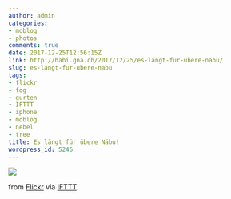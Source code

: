 ```yaml
---
author: admin
categories:
- moblog
- photos
comments: true
date: 2017-12-25T12:56:15Z
link: http://habi.gna.ch/2017/12/25/es-langt-fur-ubere-nabu/
slug: es-langt-fur-ubere-nabu
tags:
- flickr
- fog
- gurten
- IFTTT
- iphone
- moblog
- nebel
- tree
title: Es längt für übere Näbu!
wordpress_id: 5246
---
```


![](http://ift.tt/2BMYeOG)  

  

from [Flickr](http://ift.tt/2zs1KIb) via [IFTTT](http://ift.tt/1c4nCfM).
